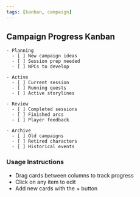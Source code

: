 ```yaml
---
tags: [kanban, campaign]
---
```


## Campaign Progress Kanban

```kanban
- Planning
  - [ ] New campaign ideas
  - [ ] Session prep needed
  - [ ] NPCs to develop

- Active
  - [ ] Current session
  - [ ] Running quests
  - [ ] Active storylines

- Review
  - [ ] Completed sessions
  - [ ] Finished arcs
  - [ ] Player feedback

- Archive
  - [ ] Old campaigns
  - [ ] Retired characters
  - [ ] Historical events
```

### Usage Instructions
- Drag cards between columns to track progress
- Click on any item to edit
- Add new cards with the + button
